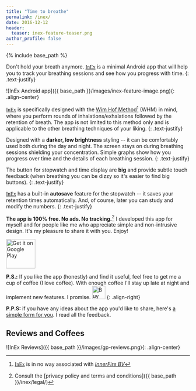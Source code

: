 ```yaml
--- 
title: "Time to breathe" 
permalink: /inex/
date: 2016-12-12
header:
  teaser: inex-feature-teaser.png
author_profile: false
---
```


{% include base_path %}

Don't hold your breath anymore. 
<a href='http://play.google.com/store/apps/details?id=in.futurezoom.inex' target='_blank' style="font-family: 'Lobster', cursive;">InEx</a>
 is a minimal Android app that will
help you to track your breathing sessions and see how you progress with time.
 {: .text-justify}

![InEx Android app]({{ base_path }}/images/inex-feature-image.png){: .align-center}

<a href='http://play.google.com/store/apps/details?id=in.futurezoom.inex' target='_blank' style="font-family: 'Lobster', cursive;">InEx</a>
 is specifically designed with the [Wim Hof Method](http://www.wimhofmethod.com)[^1] (WHM) in mind, where you perform rounds
of inhalations/exhalations followed by the retention of breath. The app is not limited to this method only and is applicable to the other breathing techniques of your liking.
{: .text-justify}

Designed with a __darker, low brightness__ styling -- it can be comfortably used both during the day and night.
The screen stays on during breathing sessions shielding your concentration.
Simple graphs show how you progress over time and the details of each breathing session.
{: .text-justify}

The button for stopwatch and time display are __big__ and provide subtle touch feedback (when breathing you can be dizzy so it's easier to find big buttons).
{: .text-justify}


<a href='http://play.google.com/store/apps/details?id=in.futurezoom.inex' target='_blank' style="font-family: 'Lobster', cursive;">InEx</a>
 has a built-in __autosave__ feature for the stopwatch -- it saves your retention times automatically. And, of course, later you can study and modify the numbers.
{: .text-justify}

__The app is 100% free. No ads. No tracking.__[^2] I developed this app for myself and for people like me who appreciate simple and non-intrusive design.
It's my pleasure to share it with you. Enjoy!

<a href='http://play.google.com/store/apps/details?id=in.futurezoom.inex&pcampaignid=MKT-Other-global-all-co-prtnr-py-PartBadge-Mar2515-1'><img alt='Get it on Google Play' border='0' height='80' style='border:0px;height:80px;' src='{{ base_path }}/images/en_badge_web_generic.png' /></a>

__P.S.:__ If you like the app (honestly) and find it useful, feel free to get me a cup of coffee (I love coffee). With enough coffee I'll stay up late at
night and implement new features. I promise.
<a href='https://ko-fi.com/A840GRP' target='_blank'><img height='36' style='border:0px;height:36px;' src='https://az743702.vo.msecnd.net/cdn/kofi4.png?v=f' border='0' alt='Buy Me a Coffee at ko-fi.com' /></a> 
 {: .align-right} 


__P.P.S:__ if you have any ideas about the app you'd like to share, here's [a simple form for you](https://goo.gl/forms/Dj0klCu3HZg6pUe32). I read all the feedback.


## Reviews and Coffees


![InEx Reviews]({{ base_path }}/images/gp-reviews.png){: .align-center}

<script type='text/javascript' src='https://ko-fi.com/widgets/CounterWidget.js'></script><script type='text/javascript'>counterwidget.init('A840GRP');counterwidget.draw();</script>



[^1]: <a href='http://play.google.com/store/apps/details?id=in.futurezoom.inex' target='_blank' style="font-family: 'Lobster', cursive;">InEx</a> is in no way associated with [_InnerFire BV_](http://www.wimhofmethod.com) 


[^2]: Consult the [privacy policy and terms and conditions]({{ base_path }}/inex/legal/)
